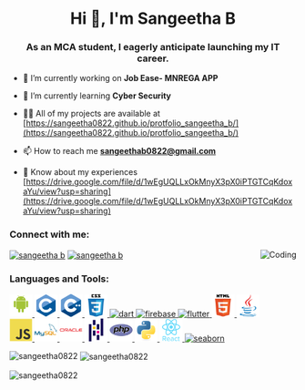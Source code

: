 <h1 align="center">Hi 👋, I'm Sangeetha B</h1>
<h3 align="center">As an MCA student, I eagerly anticipate launching my IT career.</h3>

- 🔭 I’m currently working on **Job Ease- MNREGA APP**

- 🌱 I’m currently learning **Cyber Security**

- 👨‍💻 All of my projects are available at [https://sangeetha0822.github.io/protfolio_sangeetha_b/](https://sangeetha0822.github.io/protfolio_sangeetha_b/)

- 📫 How to reach me **sangeethab0822@gmail.com**

- 📄 Know about my experiences [https://drive.google.com/file/d/1wEgUQLLxOkMnyX3pX0iPTGTCqKdoxaYu/view?usp=sharing](https://drive.google.com/file/d/1wEgUQLLxOkMnyX3pX0iPTGTCqKdoxaYu/view?usp=sharing)

<h3 align="left">Connect with me:</h3>


<a  align="right" target="_blank" rel="noopener noreferrer nofollow" href="https://camo.githubusercontent.com/4614765c1e85f52edf5f2f563cba2e8bff2a4f1d27dbc26117261aa55dd56313/68747470733a2f2f632e74656e6f722e636f6d2f505039763756497336523441414141642f7363616c65722d6372656174652d696d706163742e676966" data-target="animated-image.originalLink" previewlistener="true"><img align="right" alt="Coding" height="300" src="https://camo.githubusercontent.com/4614765c1e85f52edf5f2f563cba2e8bff2a4f1d27dbc26117261aa55dd56313/68747470733a2f2f632e74656e6f722e636f6d2f505039763756497336523441414141642f7363616c65722d6372656174652d696d706163742e676966" data-canonical-src="https://c.tenor.com/PP9v7VIs6R4AAAAd/scaler-create-impact.gif" style="max-width: 100%; display: inline-block;" data-target="animated-image.originalImage"></a>
<p align="left">
<a href="https://linkedin.com/in/sangeetha b" target="blank"><img align="center" src="https://raw.githubusercontent.com/rahuldkjain/github-profile-readme-generator/master/src/images/icons/Social/linked-in-alt.svg" alt="sangeetha b" height="30" width="40" /></a>
<a href="https://www.hackerrank.com/sangeetha b" target="blank"><img align="center" src="https://raw.githubusercontent.com/rahuldkjain/github-profile-readme-generator/master/src/images/icons/Social/hackerrank.svg" alt="sangeetha b" height="30" width="40" /></a>
</p>

<h3 align="left">Languages and Tools:</h3>
<p align="left"> <a href="https://developer.android.com" target="_blank" rel="noreferrer"> <img src="https://raw.githubusercontent.com/devicons/devicon/master/icons/android/android-original-wordmark.svg" alt="android" width="40" height="40"/> </a> <a href="https://www.cprogramming.com/" target="_blank" rel="noreferrer"> <img src="https://raw.githubusercontent.com/devicons/devicon/master/icons/c/c-original.svg" alt="c" width="40" height="40"/> </a> <a href="https://www.w3schools.com/cpp/" target="_blank" rel="noreferrer"> <img src="https://raw.githubusercontent.com/devicons/devicon/master/icons/cplusplus/cplusplus-original.svg" alt="cplusplus" width="40" height="40"/> </a> <a href="https://www.w3schools.com/css/" target="_blank" rel="noreferrer"> <img src="https://raw.githubusercontent.com/devicons/devicon/master/icons/css3/css3-original-wordmark.svg" alt="css3" width="40" height="40"/> </a> <a href="https://dart.dev" target="_blank" rel="noreferrer"> <img src="https://www.vectorlogo.zone/logos/dartlang/dartlang-icon.svg" alt="dart" width="40" height="40"/> </a> <a href="https://firebase.google.com/" target="_blank" rel="noreferrer"> <img src="https://www.vectorlogo.zone/logos/firebase/firebase-icon.svg" alt="firebase" width="40" height="40"/> </a> <a href="https://flutter.dev" target="_blank" rel="noreferrer"> <img src="https://www.vectorlogo.zone/logos/flutterio/flutterio-icon.svg" alt="flutter" width="40" height="40"/> </a> <a href="https://www.w3.org/html/" target="_blank" rel="noreferrer"> <img src="https://raw.githubusercontent.com/devicons/devicon/master/icons/html5/html5-original-wordmark.svg" alt="html5" width="40" height="40"/> </a> <a href="https://www.java.com" target="_blank" rel="noreferrer"> <img src="https://raw.githubusercontent.com/devicons/devicon/master/icons/java/java-original.svg" alt="java" width="40" height="40"/> </a> <a href="https://developer.mozilla.org/en-US/docs/Web/JavaScript" target="_blank" rel="noreferrer"> <img src="https://raw.githubusercontent.com/devicons/devicon/master/icons/javascript/javascript-original.svg" alt="javascript" width="40" height="40"/> </a> <a href="https://www.mysql.com/" target="_blank" rel="noreferrer"> <img src="https://raw.githubusercontent.com/devicons/devicon/master/icons/mysql/mysql-original-wordmark.svg" alt="mysql" width="40" height="40"/> </a> <a href="https://www.oracle.com/" target="_blank" rel="noreferrer"> <img src="https://raw.githubusercontent.com/devicons/devicon/master/icons/oracle/oracle-original.svg" alt="oracle" width="40" height="40"/> </a> <a href="https://pandas.pydata.org/" target="_blank" rel="noreferrer"> <img src="https://raw.githubusercontent.com/devicons/devicon/2ae2a900d2f041da66e950e4d48052658d850630/icons/pandas/pandas-original.svg" alt="pandas" width="40" height="40"/> </a> <a href="https://www.php.net" target="_blank" rel="noreferrer"> <img src="https://raw.githubusercontent.com/devicons/devicon/master/icons/php/php-original.svg" alt="php" width="40" height="40"/> </a> <a href="https://www.python.org" target="_blank" rel="noreferrer"> <img src="https://raw.githubusercontent.com/devicons/devicon/master/icons/python/python-original.svg" alt="python" width="40" height="40"/> </a> <a href="https://reactjs.org/" target="_blank" rel="noreferrer"> <img src="https://raw.githubusercontent.com/devicons/devicon/master/icons/react/react-original-wordmark.svg" alt="react" width="40" height="40"/> </a> <a href="https://seaborn.pydata.org/" target="_blank" rel="noreferrer"> <img src="https://seaborn.pydata.org/_images/logo-mark-lightbg.svg" alt="seaborn" width="40" height="40"/> </a> </p>

<p><img align="left" src="https://github-readme-stats.vercel.app/api/top-langs?username=sangeetha0822&show_icons=true&locale=en&layout=compact" alt="sangeetha0822" /></p>

<p>&nbsp;<img align="center" src="https://github-readme-stats.vercel.app/api?username=sangeetha0822&show_icons=true&locale=en" alt="sangeetha0822" /></p>

<p><img align="center" src="https://github-readme-streak-stats.herokuapp.com/?user=sangeetha0822&" alt="sangeetha0822" /></p>
